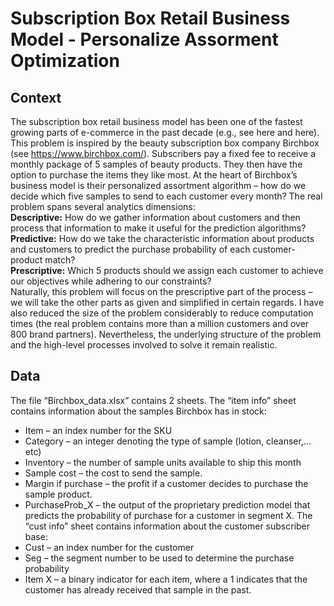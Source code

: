 # Subscription Box Retail Business Model - Personalize Assorment Optimization
## Context
The subscription box retail business model has been one of the fastest growing parts of e-commerce 
in the past decade (e.g., see here and here). This problem is inspired by the beauty subscription box 
company Birchbox (see https://www.birchbox.com/). Subscribers pay a fixed fee to receive a monthly 
package of 5 samples of beauty products. They then have the option to purchase the items they like 
most.
At the heart of Birchbox’s business model is their personalized assortment algorithm – how do we 
decide which five samples to send to each customer every month? The real problem spans several 
analytics dimensions:  
**Descriptive:** How do we gather information about customers and then process that information to 
make it useful for the prediction algorithms?  
**Predictive:** How do we take the characteristic information about products and customers to predict the 
purchase probability of each customer-product match?  
**Prescriptive:** Which 5 products should we assign each customer to achieve our objectives while 
adhering to our constraints?  
Naturally, this problem will focus on the prescriptive part of the process – we will take the other parts 
as given and simplified in certain regards. I have also reduced the size of the problem considerably to 
reduce computation times (the real problem contains more than a million customers and over 800 
brand partners). Nevertheless, the underlying structure of the problem and the high-level processes 
involved to solve it remain realistic. 
## Data
The file “Birchbox_data.xlsx” contains 2 sheets. The “item info” sheet contains information about the 
samples Birchbox has in stock:
* Item – an index number for the SKU
* Category – an integer denoting the type of sample (lotion, cleanser,…etc)
* Inventory – the number of sample units available to ship this month
* Sample cost – the cost to send the sample.
* Margin if purchase – the profit if a customer decides to purchase the sample product.
* PurchaseProb_X – the output of the proprietary prediction model that predicts the probability 
of purchase for a customer in segment X. 
The “cust info” sheet contains information about the customer subscriber base:
* Cust – an index number for the customer
* Seg – the segment number to be used to determine the purchase probability
* Item X – a binary indicator for each item, where a 1 indicates that the customer has already 
received that sample in the past.
